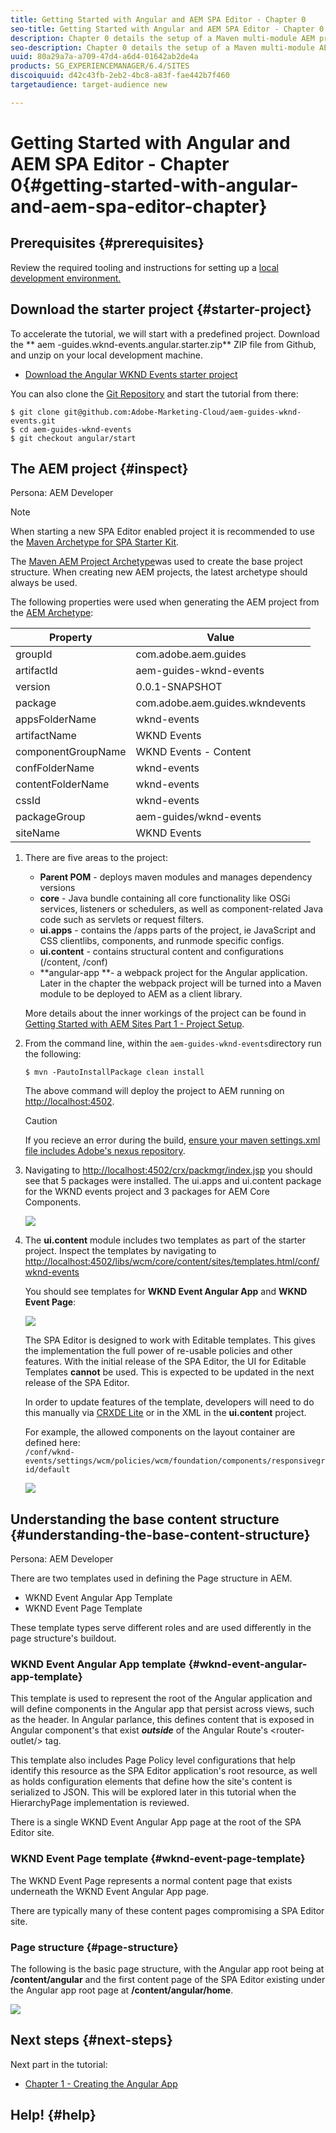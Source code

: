 ```yaml
---
title: Getting Started with Angular and AEM SPA Editor - Chapter 0
seo-title: Getting Started with Angular and AEM SPA Editor - Chapter 0
description: Chapter 0 details the setup of a Maven multi-module AEM project with a dedicated module for Single Page Application or SPA development. The goal for this chapter is to integrate an Angular project with a traditional AEM Maven build process.
seo-description: Chapter 0 details the setup of a Maven multi-module AEM project with a dedicated module for Single Page Application or SPA development. The goal for this chapter is to integrate an Angular project with a traditional AEM Maven build process.
uuid: 80a29a7a-a709-47d4-a6d4-01642ab2de4a
products: SG_EXPERIENCEMANAGER/6.4/SITES
discoiquuid: d42c43fb-2eb2-4bc8-a83f-fae442b7f460
targetaudience: target-audience new

---
```


# Getting Started with Angular and AEM SPA Editor - Chapter 0{#getting-started-with-angular-and-aem-spa-editor-chapter}

## Prerequisites {#prerequisites}

Review the required tooling and instructions for setting up a [local development environment.](angular.md)

## Download the starter project {#starter-project}

To accelerate the tutorial, we will start with a predefined project. Download the ** aem -guides.wknd-events.angular.starter.zip** 
ZIP file from Github, and unzip on your local development machine.

* [Download the Angular WKND Events starter project](https://github.com/Adobe-Marketing-Cloud/aem-guides-wknd-events/releases/tag/angular-v1.0.0)

You can also clone the [Git Repository](https://github.com/Adobe-Marketing-Cloud/aem-guides-wknd-events) and start the tutorial from there:

```shell
$ git clone git@github.com:Adobe-Marketing-Cloud/aem-guides-wknd-events.git
$ cd aem-guides-wknd-events
$ git checkout angular/start
```

## The AEM project {#inspect}

Persona: AEM Developer

>[!NOTE]
>
>When starting a new SPA Editor enabled project it is recommended to use the [Maven Archetype for SPA Starter Kit](https://github.com/adobe/aem-spa-project-archetype).

The [Maven AEM Project Archetype](https://github.com/Adobe-Marketing-Cloud/aem-project-archetype)was used to create the base project structure. When creating new AEM projects, the latest archetype should always be used.

The following properties were used when generating the AEM project from the [AEM Archetype](https://github.com/Adobe-Marketing-Cloud/aem-project-archetype/releases/tag/aem-project-archetype-14):

| Property |Value |
|---|---|
| groupId |com.adobe.aem.guides |
| artifactId |aem-guides-wknd-events |
| version |0.0.1-SNAPSHOT |
| package |com.adobe.aem.guides.wkndevents |
| appsFolderName |wknd-events |
| artifactName |WKND Events |
| componentGroupName |WKND Events - Content |
| confFolderName |wknd-events |
| contentFolderName |wknd-events |
| cssId |wknd-events |
| packageGroup |aem-guides/wknd-events |
| siteName |WKND Events |

1. There are five areas to the project:

    * **Parent POM** - deploys maven modules and manages dependency versions
    * **core** - Java bundle containing all core functionality like OSGi services, listeners or schedulers, as well as component-related Java code such as servlets or request filters.
    * **ui.apps** - contains the /apps parts of the project, ie JavaScript and CSS clientlibs, components, and runmode specific configs.
    * **ui.content** - contains structural content and configurations (/content, /conf)
    * **angular-app **- a webpack project for the Angular application. Later in the chapter the webpack project will be turned into a Maven module to be deployed to AEM as a client library.

   More details about the inner workings of the project can be found in [Getting Started with AEM Sites Part 1 - Project Setup](https://helpx.adobe.com/experience-manager/kt/sites/using/getting-started-wknd-tutorial-develop/part1.html#project-structure).

2. From the command line, within the `aem-guides-wknd-events`directory run the following:

   ```shell
   $ mvn -PautoInstallPackage clean install
   ```

   The above command will deploy the project to AEM running on [http://localhost:4502](http://localhost:4502/).

   >[!CAUTION]
   >
   >If you recieve an error during the build, [ensure your maven settings.xml file includes Adobe's nexus repository](https://helpx.adobe.com/experience-manager/kb/SetUpTheAdobeMavenRepository.html).

3. Navigating to [http://localhost:4502/crx/packmgr/index.jsp](http://localhost:4502/crx/packmgr/index.jsp) you should see that 5 packages were installed. The ui.apps and ui.content package for the WKND events project and 3 packages for AEM Core Components.

   ![](assets/packages-w-thumb.png)

4. The **ui.content** module includes two templates as part of the starter project. Inspect the templates by navigating to [http://localhost:4502/libs/wcm/core/content/sites/templates.html/conf/wknd-events](http://localhost:4502/libs/wcm/core/content/sites/templates.html/conf/wknd-events)

   You should see templates for **WKND Event Angular App** and **WKND Event Page**:

   ![](assets/templates.png)

   The SPA Editor is designed to work with Editable templates. This gives the implementation the full power of re-usable policies and other features. With the initial release of the SPA Editor, the UI for Editable Templates **cannot** be used. This is expected to be updated in the next release of the SPA Editor.

   In order to update features of the template, developers will need to do this manually via [CRXDE Lite](http://localhost:4502/conf/wknd-events/settings/wcm/policies.html) or in the XML in the **ui.content** project.

   For example, the allowed components on the layout container are defined here:  
   `/conf/wknd-events/settings/wcm/policies/wcm/foundation/components/responsivegrid/default`

   ![](assets/template-allowed-components.png)

## Understanding the base content structure {#understanding-the-base-content-structure}

Persona: AEM Developer

There are two templates used in defining the Page structure in AEM.

* WKND Event Angular App Template
* WKND Event Page Template

These template types serve different roles and are used differently in the page structure's buildout.

### WKND Event Angular App template {#wknd-event-angular-app-template}

This template is used to represent the root of the Angular application and will define components in the Angular app that persist across views, such as the header. In  Angular  parlance, this defines content that is exposed in Angular component's that exist ***outside*** of the Angular Route's &lt;router-outlet/&gt; tag.

This template also includes Page Policy level configurations that help identify this resource as the SPA Editor application's root resource, as well as holds configuration elements that define how the site's content is serialized to JSON. This will be explored later in this tutorial when the HierarchyPage implementation is reviewed.

There is a single WKND Event Angular App page at the root of the SPA Editor site.

### WKND Event Page template {#wknd-event-page-template}

The WKND Event Page represents a normal content page that exists underneath the WKND Event Angular App page.

There are typically many of these content pages compromising a SPA Editor site.

### Page structure {#page-structure}

The following is the basic page structure, with the Angular app root being at **/content/angular** and the first content page of the SPA Editor existing under the Angular app root page at **/content/angular/home**.

![](assets/page-structure.png) 

## Next steps {#next-steps}

Next part in the tutorial:

* [Chapter 1 - Creating the Angular App](chapter-1.md)

## Help! {#help}

